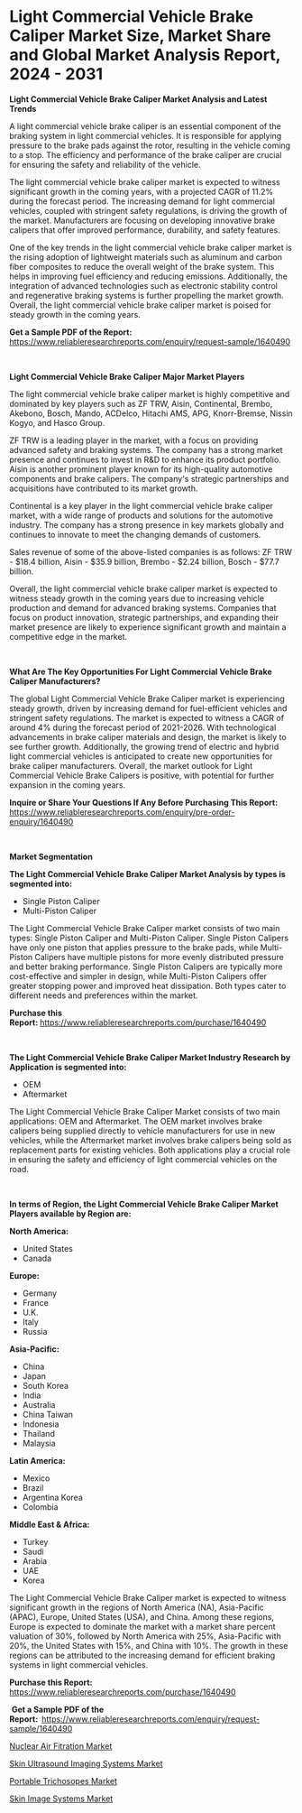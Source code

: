 <p><h1>Light Commercial Vehicle Brake Caliper Market Size, Market Share and Global Market Analysis Report, 2024 - 2031</h1></p><p><strong>Light Commercial Vehicle Brake Caliper Market Analysis and Latest Trends</strong></p>
<p><p>A light commercial vehicle brake caliper is an essential component of the braking system in light commercial vehicles. It is responsible for applying pressure to the brake pads against the rotor, resulting in the vehicle coming to a stop. The efficiency and performance of the brake caliper are crucial for ensuring the safety and reliability of the vehicle.</p><p>The light commercial vehicle brake caliper market is expected to witness significant growth in the coming years, with a projected CAGR of 11.2% during the forecast period. The increasing demand for light commercial vehicles, coupled with stringent safety regulations, is driving the growth of the market. Manufacturers are focusing on developing innovative brake calipers that offer improved performance, durability, and safety features.</p><p>One of the key trends in the light commercial vehicle brake caliper market is the rising adoption of lightweight materials such as aluminum and carbon fiber composites to reduce the overall weight of the brake system. This helps in improving fuel efficiency and reducing emissions. Additionally, the integration of advanced technologies such as electronic stability control and regenerative braking systems is further propelling the market growth. Overall, the light commercial vehicle brake caliper market is poised for steady growth in the coming years.</p></p>
<p><strong>Get a Sample PDF of the Report:&nbsp;</strong> <a href="https://www.reliableresearchreports.com/enquiry/request-sample/1640490">https://www.reliableresearchreports.com/enquiry/request-sample/1640490</a></p>
<p>&nbsp;</p>
<p><strong>Light Commercial Vehicle Brake Caliper Major Market Players</strong></p>
<p><p>The light commercial vehicle brake caliper market is highly competitive and dominated by key players such as ZF TRW, Aisin, Continental, Brembo, Akebono, Bosch, Mando, ACDelco, Hitachi AMS, APG, Knorr-Bremse, Nissin Kogyo, and Hasco Group.</p><p>ZF TRW is a leading player in the market, with a focus on providing advanced safety and braking systems. The company has a strong market presence and continues to invest in R&D to enhance its product portfolio. Aisin is another prominent player known for its high-quality automotive components and brake calipers. The company's strategic partnerships and acquisitions have contributed to its market growth.</p><p>Continental is a key player in the light commercial vehicle brake caliper market, with a wide range of products and solutions for the automotive industry. The company has a strong presence in key markets globally and continues to innovate to meet the changing demands of customers.</p><p>Sales revenue of some of the above-listed companies is as follows: ZF TRW - $18.4 billion, Aisin - $35.9 billion, Brembo - $2.24 billion, Bosch - $77.7 billion.</p><p>Overall, the light commercial vehicle brake caliper market is expected to witness steady growth in the coming years due to increasing vehicle production and demand for advanced braking systems. Companies that focus on product innovation, strategic partnerships, and expanding their market presence are likely to experience significant growth and maintain a competitive edge in the market.</p></p>
<p>&nbsp;</p>
<p><strong>What Are The Key Opportunities For Light Commercial Vehicle Brake Caliper Manufacturers?</strong></p>
<p><p>The global Light Commercial Vehicle Brake Caliper market is experiencing steady growth, driven by increasing demand for fuel-efficient vehicles and stringent safety regulations. The market is expected to witness a CAGR of around 4% during the forecast period of 2021-2026. With technological advancements in brake caliper materials and design, the market is likely to see further growth. Additionally, the growing trend of electric and hybrid light commercial vehicles is anticipated to create new opportunities for brake caliper manufacturers. Overall, the market outlook for Light Commercial Vehicle Brake Calipers is positive, with potential for further expansion in the coming years.</p></p>
<p><strong>Inquire or Share Your Questions If Any Before Purchasing This Report:</strong> <a href="https://www.reliableresearchreports.com/enquiry/pre-order-enquiry/1640490">https://www.reliableresearchreports.com/enquiry/pre-order-enquiry/1640490</a></p>
<p>&nbsp;</p>
<p><strong>Market Segmentation</strong></p>
<p><strong>The Light Commercial Vehicle Brake Caliper Market Analysis by types is segmented into:</strong></p>
<p><ul><li>Single Piston Caliper</li><li>Multi-Piston Caliper</li></ul></p>
<p><p>The Light Commercial Vehicle Brake Caliper market consists of two main types: Single Piston Caliper and Multi-Piston Caliper. Single Piston Calipers have only one piston that applies pressure to the brake pads, while Multi-Piston Calipers have multiple pistons for more evenly distributed pressure and better braking performance. Single Piston Calipers are typically more cost-effective and simpler in design, while Multi-Piston Calipers offer greater stopping power and improved heat dissipation. Both types cater to different needs and preferences within the market.</p></p>
<p><strong>Purchase this Report:&nbsp;</strong><a href="https://www.reliableresearchreports.com/purchase/1640490">https://www.reliableresearchreports.com/purchase/1640490</a></p>
<p>&nbsp;</p>
<p><strong>The Light Commercial Vehicle Brake Caliper Market Industry Research by Application is segmented into:</strong></p>
<p><ul><li>OEM</li><li>Aftermarket</li></ul></p>
<p><p>The Light Commercial Vehicle Brake Caliper Market consists of two main applications: OEM and Aftermarket. The OEM market involves brake calipers being supplied directly to vehicle manufacturers for use in new vehicles, while the Aftermarket market involves brake calipers being sold as replacement parts for existing vehicles. Both applications play a crucial role in ensuring the safety and efficiency of light commercial vehicles on the road.</p></p>
<p>&nbsp;</p>
<p><strong>In terms of Region, the Light Commercial Vehicle Brake Caliper Market Players available by Region are:</strong></p>
<p>
    <p> <strong> North America: </strong>
        <ul>
            <li>United States</li>
            <li>Canada</li>
        </ul>
        </p> 
    <p> <strong> Europe: </strong>
        <ul>
            <li>Germany</li>
            <li>France</li>
            <li>U.K.</li>
            <li>Italy</li>
            <li>Russia</li>
        </ul>
        </p> 
    <p> <strong> Asia-Pacific: </strong>
        <ul>
            <li>China</li>
            <li>Japan</li>
            <li>South Korea</li>
            <li>India</li>
            <li>Australia</li>
            <li>China Taiwan</li>
            <li>Indonesia</li>
            <li>Thailand</li>
            <li>Malaysia</li>
        </ul>
        </p> 
    <p> <strong> Latin America: </strong>
        <ul>
            <li>Mexico</li>
            <li>Brazil</li>
            <li>Argentina Korea</li>
            <li>Colombia</li>
        </ul>
        </p> 
    <p> <strong> Middle East & Africa: </strong>
        <ul>
            <li>Turkey</li>
            <li>Saudi</li>
            <li>Arabia</li>
            <li>UAE</li>
            <li>Korea</li>
        </ul>
    </p>
    </p>
<p><p>The Light Commercial Vehicle Brake Caliper market is expected to witness significant growth in the regions of North America (NA), Asia-Pacific (APAC), Europe, United States (USA), and China. Among these regions, Europe is expected to dominate the market with a market share percent valuation of 30%, followed by North America with 25%, Asia-Pacific with 20%, the United States with 15%, and China with 10%. The growth in these regions can be attributed to the increasing demand for efficient braking systems in light commercial vehicles.</p></p>
<p><strong>Purchase this Report: </strong><a href="https://www.reliableresearchreports.com/purchase/1640490">https://www.reliableresearchreports.com/purchase/1640490</a></p>
<p>&nbsp;<strong>Get a Sample PDF of the Report:&nbsp;&nbsp;</strong><a href="https://www.reliableresearchreports.com/enquiry/request-sample/1640490">https://www.reliableresearchreports.com/enquiry/request-sample/1640490</a></p>
<p><strong></strong></p>
<p><p><a href="https://iodized-pantydraco-05c.notion.site/Global-Nuclear-Air-Fitration-Market-Size-and-Market-Trends-Insights-and-Projections-from-2024-to-20-0984a4910e9646bc8db9af7b894adefe">Nuclear Air Fitration Market</a></p><p><a href="https://view.publitas.com/reportprime-1/skin-ultrasound-imaging-systems-market-research-report-unlocks-analysis-on-the-market-financial-status-market-size-and-market-revenue-upto-2030/">Skin Ultrasound Imaging Systems Market</a></p><p><a href="https://view.publitas.com/reportprime-1/global-portable-trichosopes-market-size-and-market-trends-insights-and-projections-from-2023-to-2030/">Portable Trichosopes Market</a></p><p><a href="https://view.publitas.com/reportprime-1/skin-image-systems-market-size-and-growth-market-segmentation-regional-and-country-breakdowns-and-market-trends-for-period-from-2023-2030/">Skin Image Systems Market</a></p></p>